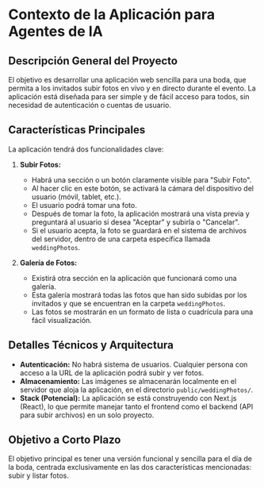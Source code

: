 # Contexto de la Aplicación para Agentes de IA

## Descripción General del Proyecto

El objetivo es desarrollar una aplicación web sencilla para una boda, que permita a los invitados subir fotos en vivo y en directo durante el evento. La aplicación está diseñada para ser simple y de fácil acceso para todos, sin necesidad de autenticación o cuentas de usuario.

## Características Principales

La aplicación tendrá dos funcionalidades clave:

1.  **Subir Fotos:**
    *   Habrá una sección o un botón claramente visible para "Subir Foto".
    *   Al hacer clic en este botón, se activará la cámara del dispositivo del usuario (móvil, tablet, etc.).
    *   El usuario podrá tomar una foto.
    *   Después de tomar la foto, la aplicación mostrará una vista previa y preguntará al usuario si desea "Aceptar" y subirla o "Cancelar".
    *   Si el usuario acepta, la foto se guardará en el sistema de archivos del servidor, dentro de una carpeta específica llamada `weddingPhotos`.

2.  **Galería de Fotos:**
    *   Existirá otra sección en la aplicación que funcionará como una galería.
    *   Esta galería mostrará todas las fotos que han sido subidas por los invitados y que se encuentran en la carpeta `weddingPhotos`.
    *   Las fotos se mostrarán en un formato de lista o cuadrícula para una fácil visualización.

## Detalles Técnicos y Arquitectura

*   **Autenticación:** No habrá sistema de usuarios. Cualquier persona con acceso a la URL de la aplicación podrá subir y ver fotos.
*   **Almacenamiento:** Las imágenes se almacenarán localmente en el servidor que aloja la aplicación, en el directorio `public/weddingPhotos/`.
*   **Stack (Potencial):** La aplicación se está construyendo con Next.js (React), lo que permite manejar tanto el frontend como el backend (API para subir archivos) en un solo proyecto.

## Objetivo a Corto Plazo

El objetivo principal es tener una versión funcional y sencilla para el día de la boda, centrada exclusivamente en las dos características mencionadas: subir y listar fotos.
